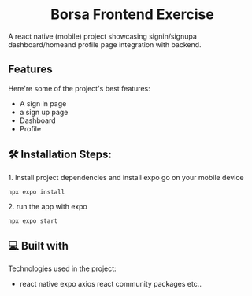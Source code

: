 <h1 align="center" id="title">Borsa Frontend Exercise</h1>

<p id="description">A react native (mobile) project showcasing signin/signupa dashboard/homeand profile page integration with backend.</p>

<h2> Features</h2>

Here're some of the project's best features:

* A sign in page
* a sign up page
* Dashboard
* Profile

<h2>🛠️ Installation Steps:</h2>

<p>1. Install project dependencies and install expo go on your mobile device</p>

```
npx expo install
```

<p>2. run the app with expo</p>

```
npx expo start
```

<h2>💻 Built with</h2>

Technologies used in the project:

* react native expo axios react community packages etc..
